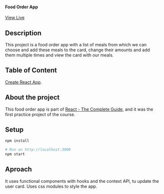 #### Food Order App

[View Live](https://joopr8.github.io/food-app/)

## Description
This project is a food order app with a list of meals from which we can choose and add these meals to the card, change their amounts and add them multiple times and view the card with our meals.

## Table of Content
[Create React App](https://github.com/facebook/create-react-app).

## About the project 
This food order app is part of [React - The Complete Guide](https://www.udemy.com/course/react-the-complete-guide-incl-redux/), and it was the first practice project of the course.

## Setup

```ruby
npm install

# Run on http://localhost:3000
npm start
```

## Aproach
It uses functional components with hooks and the context API, tu update the user card. Uses css modules to style the app.







